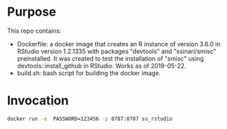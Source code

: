 # Purpose

This repo contains:

  - Dockerfile: a docker image that creates an R instance of version 3.6.0 in
  RStudio version 1.2.1335 with packages "devtools" and "ssinari/smisc"
  preinstalled. It was created to test the installation of "smisc" using
  devtools::install_github in RStudio. Works as of 2019-05-22.
  - build.sh: bash script for building the docker image.  

# Invocation

```bash
docker run -e  PASSWORD=123456 -p 8787:8787 ss_rstudio
```
